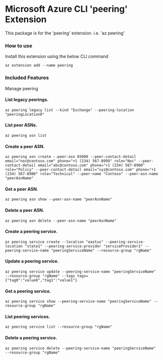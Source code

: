 Microsoft Azure CLI 'peering' Extension
==========================================

This package is for the 'peering' extension. i.e. 'az peering'

### How to use ###
Install this extension using the below CLI command
```
az extension add --name peering
```

### Included Features ###
Manage peering


#### List legacy peerings.

```
az peering legacy list --kind "Exchange" --peering-location "peeringLocation0"
```

#### List peer ASNs.

```
az peering asn list
```

#### Create a peer ASN.

```
az peering asn create --peer-asn 65000 --peer-contact-detail email="noc@contoso.com" phone="+1 (234) 567-8999" role="Noc" --peer-contact-detail email="abc@contoso.com" phone="+1 (234) 567-8900" role="Policy" --peer-contact-detail email="xyz@contoso.com" phone="+1 (234) 567-8900" role="Technical" --peer-name "Contoso" --peer-asn-name "peerAsnName"
```

#### Get a peer ASN.

```
az peering asn show --peer-asn-name "peerAsnName"
```

#### Delete a peer ASN.

```
az peering asn delete --peer-asn-name "peerAsnName"
```

#### Create a peering service.

```
az peering service create --location "eastus" --peering-service-location "state1" --peering-service-provider "serviceProvider1" --peering-service-name "peeringServiceName" --resource-group "rgName"
```

#### Update a peering service.

```
az peering service update --peering-service-name "peeringServiceName" --resource-group "rgName" --tags tags={"tag0":"value0","tag1":"value1"}
```

#### Get a peering service.

```
az peering service show --peering-service-name "peeringServiceName" --resource-group "rgName"
```

#### List peering services.

```
az peering service list --resource-group "rgName"
```

#### Delete a peering service.

```
az peering service delete --peering-service-name "peeringServiceName" --resource-group "rgName"
```